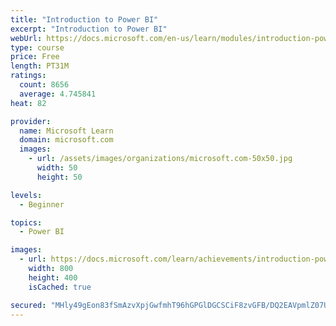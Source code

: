 ```yaml
---
title: "Introduction to Power BI"
excerpt: "Introduction to Power BI"
webUrl: https://docs.microsoft.com/en-us/learn/modules/introduction-power-bi/
type: course
price: Free
length: PT31M
ratings:
  count: 8656
  average: 4.745841
heat: 82

provider:
  name: Microsoft Learn
  domain: microsoft.com
  images:
    - url: /assets/images/organizations/microsoft.com-50x50.jpg
      width: 50
      height: 50

levels:
  - Beginner

topics:
  - Power BI

images:
  - url: https://docs.microsoft.com/learn/achievements/introduction-power-bi-social.png
    width: 800
    height: 400
    isCached: true

secured: "MHly49gEon83fSmAzvXpjGwfmhT96hGPGlDGCSCiF8zvGFB/DQ2EAVpmlZ07UFE0OiTHQuAy0+83rKEqgm5GKTx+xc7NHyQtwYeD/SdfMtkfKYUO5GWbA9L/bNttEkWAzfQBPPvY2PMm4SjoVAqJPqivlfQlVFZ2Sm8i8fz+QidGpBmoaqDj6nRpNuwQeIiIwGJuQQxvblFCCmaWa9kmSrGdzTdMOGx7TRE5RRrAWHHTMLUG5NkaVgxMpy9bqqMtCPPLj2Vi+FVBZY1M7FnFN/9bH0bAIREsu2cYqa2BPi778OCeq/rbrwLoLVlSM1CrnUidhCLy+57GoDJ0tejil1fKz3L10Cz+jX8x2KS1rpTFuWmm6RdD+nc1P2vz0WPn12y+qdmG9Bn5i0D1DJ6uUQrSPRCb+BeOygmNVyBT3s4=;VdWVx7dKXMGzeApVr6X83A=="
---
```



